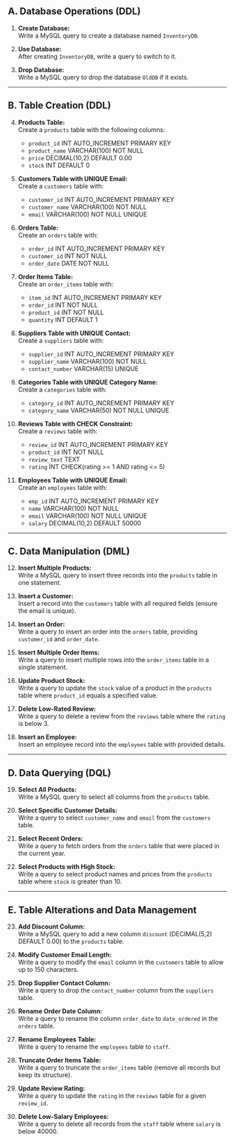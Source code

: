 ## **A. Database Operations (DDL)**

1. **Create Database:**  
   Write a MySQL query to create a database named `InventoryDB`.

2. **Use Database:**  
   After creating `InventoryDB`, write a query to switch to it.

3. **Drop Database:**  
   Write a MySQL query to drop the database `OldDB` if it exists.

---

## **B. Table Creation (DDL)**

4. **Products Table:**  
   Create a `products` table with the following columns:  
   - `product_id` INT AUTO_INCREMENT PRIMARY KEY  
   - `product_name` VARCHAR(100) NOT NULL  
   - `price` DECIMAL(10,2) DEFAULT 0.00  
   - `stock` INT DEFAULT 0

5. **Customers Table with UNIQUE Email:**  
   Create a `customers` table with:  
   - `customer_id` INT AUTO_INCREMENT PRIMARY KEY  
   - `customer_name` VARCHAR(100) NOT NULL  
   - `email` VARCHAR(100) NOT NULL UNIQUE

6. **Orders Table:**  
   Create an `orders` table with:  
   - `order_id` INT AUTO_INCREMENT PRIMARY KEY  
   - `customer_id` INT NOT NULL  
   - `order_date` DATE NOT NULL

7. **Order Items Table:**  
   Create an `order_items` table with:  
   - `item_id` INT AUTO_INCREMENT PRIMARY KEY  
   - `order_id` INT NOT NULL  
   - `product_id` INT NOT NULL  
   - `quantity` INT DEFAULT 1

8. **Suppliers Table with UNIQUE Contact:**  
   Create a `suppliers` table with:  
   - `supplier_id` INT AUTO_INCREMENT PRIMARY KEY  
   - `supplier_name` VARCHAR(100) NOT NULL  
   - `contact_number` VARCHAR(15) UNIQUE

9. **Categories Table with UNIQUE Category Name:**  
   Create a `categories` table with:  
   - `category_id` INT AUTO_INCREMENT PRIMARY KEY  
   - `category_name` VARCHAR(50) NOT NULL UNIQUE

10. **Reviews Table with CHECK Constraint:**  
    Create a `reviews` table with:  
    - `review_id` INT AUTO_INCREMENT PRIMARY KEY  
    - `product_id` INT NOT NULL  
    - `review_text` TEXT  
    - `rating` INT CHECK(rating >= 1 AND rating <= 5)

11. **Employees Table with UNIQUE Email:**  
    Create an `employees` table with:  
    - `emp_id` INT AUTO_INCREMENT PRIMARY KEY  
    - `name` VARCHAR(100) NOT NULL  
    - `email` VARCHAR(100) NOT NULL UNIQUE  
    - `salary` DECIMAL(10,2) DEFAULT 50000

---

## **C. Data Manipulation (DML)**

12. **Insert Multiple Products:**  
    Write a MySQL query to insert three records into the `products` table in one statement.

13. **Insert a Customer:**  
    Insert a record into the `customers` table with all required fields (ensure the email is unique).

14. **Insert an Order:**  
    Write a query to insert an order into the `orders` table, providing `customer_id` and `order_date`.

15. **Insert Multiple Order Items:**  
    Write a query to insert multiple rows into the `order_items` table in a single statement.

16. **Update Product Stock:**  
    Write a query to update the `stock` value of a product in the `products` table where `product_id` equals a specified value.

17. **Delete Low-Rated Review:**  
    Write a query to delete a review from the `reviews` table where the `rating` is below 3.

18. **Insert an Employee:**  
    Insert an employee record into the `employees` table with provided details.

---

## **D. Data Querying (DQL)**

19. **Select All Products:**  
    Write a MySQL query to select all columns from the `products` table.

20. **Select Specific Customer Details:**  
    Write a query to select `customer_name` and `email` from the `customers` table.

21. **Select Recent Orders:**  
    Write a query to fetch orders from the `orders` table that were placed in the current year.

22. **Select Products with High Stock:**  
    Write a query to select product names and prices from the `products` table where `stock` is greater than 10.

---

## **E. Table Alterations and Data Management**

23. **Add Discount Column:**  
    Write a MySQL query to add a new column `discount` (DECIMAL(5,2) DEFAULT 0.00) to the `products` table.

24. **Modify Customer Email Length:**  
    Write a query to modify the `email` column in the `customers` table to allow up to 150 characters.

25. **Drop Supplier Contact Column:**  
    Write a query to drop the `contact_number` column from the `suppliers` table.

26. **Rename Order Date Column:**  
    Write a query to rename the column `order_date` to `date_ordered` in the `orders` table.

27. **Rename Employees Table:**  
    Write a query to rename the `employees` table to `staff`.

28. **Truncate Order Items Table:**  
    Write a query to truncate the `order_items` table (remove all records but keep its structure).

29. **Update Review Rating:**  
    Write a query to update the `rating` in the `reviews` table for a given `review_id`.

30. **Delete Low-Salary Employees:**  
    Write a query to delete all records from the `staff` table where `salary` is below 40000.
